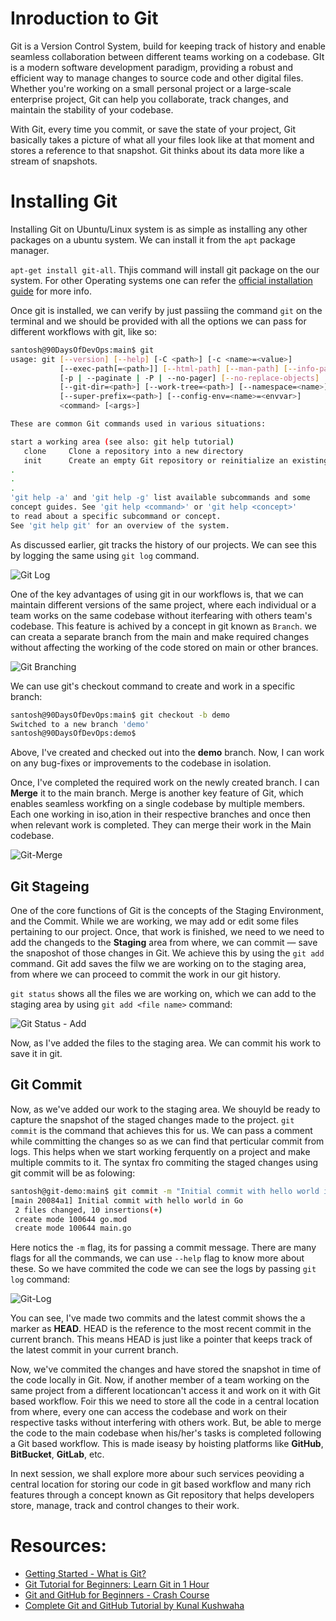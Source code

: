 # Inroduction to Git 

Git is a Version Control System, build for keeping track of history and enable seamless collaboration between different teams working on a codebase. GIt is a modern software development paradigm, providing a robust and efficient way to manage changes to source code and other digital files. Whether you're working on a small personal project or a large-scale enterprise project, Git can help you collaborate, track changes, and maintain the stability of your codebase.

With Git, every time you commit, or save the state of your project, Git basically takes a picture of what all your files look like at that moment and stores a reference to that snapshot. Git thinks about its data more like a stream of snapshots.

# Installing Git

Installing Git on Ubuntu/Linux system is as simple as installing any other packages on a ubuntu system. We can install it from the `apt` package manager.

`apt-get install git-all`. Thjis command will install git package on the our system. For other Operating systems one can refer the [official installation guide](https://git-scm.com/download) for more info.

Once git is installed, we can verify by just passiing the command `git` on the terminal and we should be provided with all the options we can pass for different workflows with git, like so:

```bash
santosh@90DaysOfDevOps:main$ git
usage: git [--version] [--help] [-C <path>] [-c <name>=<value>]
           [--exec-path[=<path>]] [--html-path] [--man-path] [--info-path]
           [-p | --paginate | -P | --no-pager] [--no-replace-objects] [--bare]
           [--git-dir=<path>] [--work-tree=<path>] [--namespace=<name>]
           [--super-prefix=<path>] [--config-env=<name>=<envvar>]
           <command> [<args>]

These are common Git commands used in various situations:

start a working area (see also: git help tutorial)
   clone     Clone a repository into a new directory
   init      Create an empty Git repository or reinitialize an existing one
.
.
.
'git help -a' and 'git help -g' list available subcommands and some
concept guides. See 'git help <command>' or 'git help <concept>'
to read about a specific subcommand or concept.
See 'git help git' for an overview of the system.
```
As discussed earlier, git tracks the history of our projects. We can see this by logging the same using `git log` command.

![Git Log](./images/git-log.png)

One of the key advantages of using git in our workflows is, that we can maintain different versions of the same project, where each individual or a team works on the same codebase without iterfearing with others team's codebase. This feature is achived by a concept in git known as `Branch`. we can creata a separate branch from the main and make required changes without affecting the working of the code stored on main or other brances.

![Git Branching](./images/git-branch-1.png)

We can use git's checkout command to create and work in a specific branch:

```bash
santosh@90DaysOfDevOps:main$ git checkout -b demo
Switched to a new branch 'demo'
santosh@90DaysOfDevOps:demo$ 
```
Above, I've created and checked out into the **demo** branch. Now, I can work on any bug-fixes or improvements to the codebase in isolation. 

Once, I've completed the required work on the newly created branch. I can **Merge** it to the main branch. Merge is another key feature of Git, which enables seamless workfing on a single codebase by multiple members. Each one working in iso,ation in their respective branches and once then when relevant work is completed. They can merge their work in the Main codebase.

![Git-Merge](./images/git-merge.png)

## Git Stageing

One of the core functions of Git is the concepts of the Staging Environment, and the Commit. While we are working, we may add or edit some files pertaining to our project. Once, that work is finished, we need to we need to add the changeds to the **Staging** area from where, we can commit — save the snaposhot of those changes in Git. We achieve this by using the `git add` command. Git add saves the filw we are working on to the staging area, from where we can proceed to commit the work in our git history.

`git status` shows all the files we are working on, which we can add to the staging area by using `git add <file name>` command:

![Git Status - Add](./images/git-add.png)

Now, as I've added the files to the staging area. We can commit his work to save it in git. 


## Git Commit
 Now, as we've added our work to the staging area. We shouyld be ready to capture the snapshot of the staged changes made to the project. `git commit` is the command that achieves this for us. We can pass a comment while committing the changes so as we can find that perticular commit from logs. This helps when we start working ferquently on a project and make multiple commits to it. The syntax fro commiting the staged changes using git commit will be as folowing:

```bash
santosh@git-demo:main$ git commit -m "Initial commit with hello world in Go"
[main 20084a1] Initial commit with hello world in Go
 2 files changed, 10 insertions(+)
 create mode 100644 go.mod
 create mode 100644 main.go
```

Here notics the `-m` flag, its for passing a commit message. There are many flags for all the commands, we can use `--help` flag to know more about these. So we have commited the code we can see the logs by passing `git log` command:

![Git-Log](./images/git-commit.png)

You can see, I've made two commits and the latest commit shows the a marker as **HEAD**. HEAD is the reference to the most recent commit in the current branch. This means HEAD is just like a pointer that keeps track of the latest commit in your current branch.

Now, we've commited the changes and have stored the snapshot in time of the code locally in Git. Now, if another member of a team working on the same project from a different locationcan't access it and work on it with Git based workflow. Foir this we need to store all the code in a central location from where, every one can access the codebase and work on their respective tasks without interfering with others work. But, be able to merge the code to the main codebase when his/her's tasks is completed following a Git based workflow. This is made iseasy by hoisting platforms like **GitHub**, **BitBucket**, **GitLab**, etc.

In next session, we shall explore more abour such services peoviding a central location for storing our code in git based workflow and many rich features through a concept known as Git repository that helps developers store, manage, track and control changes to their work.








# Resources:
- [Getting Started - What is Git?](https://git-scm.com/book/en/v2/Getting-Started-What-is-Git%3F)
- [Git Tutorial for Beginners: Learn Git in 1 Hour](https://youtu.be/8JJ101D3knE)
- [Git and GitHub for Beginners - Crash Course](https://www.youtube.com/watch?v=RGOj5yH7evk&t=8s)
- [Complete Git and GitHub Tutorial by Kunal Kushwaha](https://youtu.be/apGV9Kg7ics)